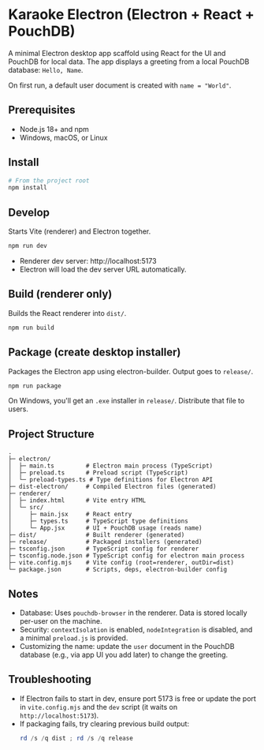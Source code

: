 # Karaoke Electron (Electron + React + PouchDB)

A minimal Electron desktop app scaffold using React for the UI and PouchDB for local data. The app displays a greeting from a local PouchDB database: `Hello, Name`.

On first run, a default user document is created with `name = "World"`.

## Prerequisites

- Node.js 18+ and npm
- Windows, macOS, or Linux

## Install

```powershell
# From the project root
npm install
```

## Develop

Starts Vite (renderer) and Electron together.

```powershell
npm run dev
```

- Renderer dev server: http://localhost:5173
- Electron will load the dev server URL automatically.

## Build (renderer only)

Builds the React renderer into `dist/`.

```powershell
npm run build
```

## Package (create desktop installer)

Packages the Electron app using electron-builder. Output goes to `release/`.

```powershell
npm run package
```

On Windows, you'll get an `.exe` installer in `release/`. Distribute that file to users.

## Project Structure

```
.
├─ electron/
│  ├─ main.ts         # Electron main process (TypeScript)
│  ├─ preload.ts      # Preload script (TypeScript)
│  └─ preload-types.ts # Type definitions for Electron API
├─ dist-electron/     # Compiled Electron files (generated)
├─ renderer/
│  ├─ index.html      # Vite entry HTML
│  └─ src/
│     ├─ main.jsx     # React entry
│     ├─ types.ts     # TypeScript type definitions
│     └─ App.jsx      # UI + PouchDB usage (reads name)
├─ dist/              # Built renderer (generated)
├─ release/           # Packaged installers (generated)
├─ tsconfig.json      # TypeScript config for renderer
├─ tsconfig.node.json # TypeScript config for electron main process
├─ vite.config.mjs    # Vite config (root=renderer, outDir=dist)
└─ package.json       # Scripts, deps, electron-builder config
```

## Notes

- Database: Uses `pouchdb-browser` in the renderer. Data is stored locally per-user on the machine.
- Security: `contextIsolation` is enabled, `nodeIntegration` is disabled, and a minimal `preload.js` is provided.
- Customizing the name: update the `user` document in the PouchDB database (e.g., via app UI you add later) to change the greeting.

## Troubleshooting

- If Electron fails to start in dev, ensure port 5173 is free or update the port in `vite.config.mjs` and the `dev` script (it waits on `http://localhost:5173`).
- If packaging fails, try clearing previous build output:
    ```powershell
    rd /s /q dist ; rd /s /q release
    ```
